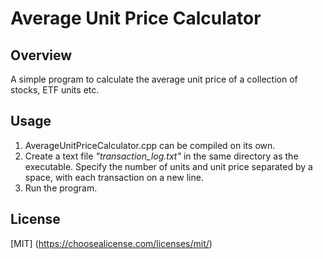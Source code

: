 # Average Unit Price Calculator

## Overview
A simple program to calculate the average unit price of a collection of stocks, ETF units etc.

## Usage
1. AverageUnitPriceCalculator.cpp can be compiled on its own.
2. Create a text file *"transaction_log.txt"* in the same directory as the executable. Specify the number of units and unit price separated by a space, with each transaction on a new line.
3. Run the program.


## License
[MIT]
(https://choosealicense.com/licenses/mit/)

